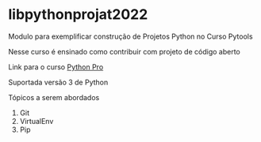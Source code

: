 # libpythonprojat2022
Modulo para exemplificar construção de Projetos Python no Curso Pytools

Nesse curso é ensinado como contribuir com projeto de código aberto

Link para o curso [Python Pro](https://plataforma.dev.pro.br/)

Suportada versão 3 de Python

Tópicos a serem abordados
1. Git
2. VirtualEnv
3. Pip